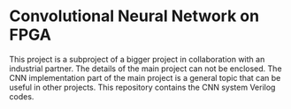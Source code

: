 # Convolutional Neural Network on FPGA 

This project is a subproject of a bigger project in collaboration with an industrial partner. The details of the main project can not be enclosed. The CNN implementation part of the main project is a general topic that can be useful in other projects. This repository contains the CNN system Verilog codes. 